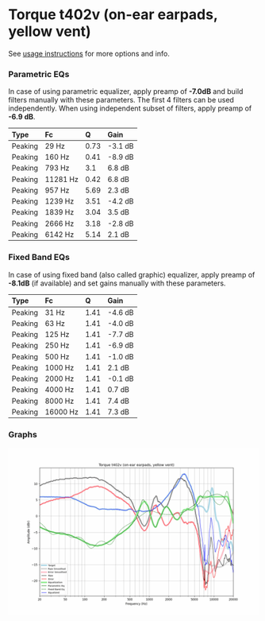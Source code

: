 # Torque t402v (on-ear earpads, yellow vent)
See [usage instructions](https://github.com/jaakkopasanen/AutoEq#usage) for more options and info.

### Parametric EQs
In case of using parametric equalizer, apply preamp of **-7.0dB** and build filters manually
with these parameters. The first 4 filters can be used independently.
When using independent subset of filters, apply preamp of **-6.9 dB**.

| Type    | Fc       |    Q | Gain    |
|:--------|:---------|:-----|:--------|
| Peaking | 29 Hz    | 0.73 | -3.1 dB |
| Peaking | 160 Hz   | 0.41 | -8.9 dB |
| Peaking | 793 Hz   | 3.1  | 6.8 dB  |
| Peaking | 11281 Hz | 0.42 | 6.8 dB  |
| Peaking | 957 Hz   | 5.69 | 2.3 dB  |
| Peaking | 1239 Hz  | 3.51 | -4.2 dB |
| Peaking | 1839 Hz  | 3.04 | 3.5 dB  |
| Peaking | 2666 Hz  | 3.18 | -2.8 dB |
| Peaking | 6142 Hz  | 5.14 | 2.1 dB  |

### Fixed Band EQs
In case of using fixed band (also called graphic) equalizer, apply preamp of **-8.1dB**
(if available) and set gains manually with these parameters.

| Type    | Fc       |    Q | Gain    |
|:--------|:---------|:-----|:--------|
| Peaking | 31 Hz    | 1.41 | -4.6 dB |
| Peaking | 63 Hz    | 1.41 | -4.0 dB |
| Peaking | 125 Hz   | 1.41 | -7.7 dB |
| Peaking | 250 Hz   | 1.41 | -6.9 dB |
| Peaking | 500 Hz   | 1.41 | -1.0 dB |
| Peaking | 1000 Hz  | 1.41 | 2.1 dB  |
| Peaking | 2000 Hz  | 1.41 | -0.1 dB |
| Peaking | 4000 Hz  | 1.41 | 0.7 dB  |
| Peaking | 8000 Hz  | 1.41 | 7.4 dB  |
| Peaking | 16000 Hz | 1.41 | 7.3 dB  |

### Graphs
![](./Torque%20t402v%20(on-ear%20earpads,%20yellow%20vent).png)